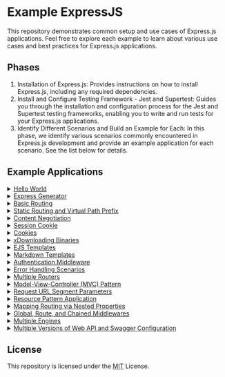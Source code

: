 # **Example ExpressJS**

This repository demonstrates common setup and use cases of Express.js applications. Feel free to explore each example to learn about various use cases and best practices for Express.js applications.

## **Phases**

1. Installation of Express.js: Provides instructions on how to install Express.js, including any required dependencies.
2. Install and Configure Testing Framework - Jest and Supertest: Guides you through the installation and configuration process for the Jest and Supertest testing frameworks, enabling you to write and run tests for your Express.js applications.
3. Identify Different Scenarios and Build an Example for Each: In this phase, we identify various scenarios commonly encountered in Express.js development and provide an example application for each scenario. See the list below for details.

## **Example Applications**

<details>
    <summary><ins>Hello World</ins></summary>  
    A basic "Hello World" application built using Express.js. It serves as a starting point to ensure your Express.js installation is working correctly.

    ```sh
    # run
    node ./src/1_hello_world/bin/www
    ```
</details>

<details>
    <summary>
        <ins>Express Generator</ins>
    </summary>
    An Express.js application that uses EJS (Embedded JavaScript) templates. This example demonstrates how to generate dynamic HTML content using templates and showcases the scaffolding capabilities of the Express Generator CLI.

    ```sh
    # run
    node ./src/2_generator/bin/www
    ```
</details>

<details>
    <summary>
        <ins>Basic Routing</ins>
    </summary>
    This example showcases different HTTP verbs (GET, POST, PUT, PATCH, DELETE) and how they can be handled in Express.js. It provides a clear understanding of routing and request handling in an Express.js application.

    ```sh
    # run
    node ./src/3_basic_routing/bin/www
    ```
</details>

<details>
    <summary>
        <ins>Static Routing and Virtual Path Prefix</ins>
    </summary>
    This example demonstrates how to serve static files, such as CSS and JavaScript, using Express.js. It also shows how to add a virtual path prefix to all static resources for better organization and modularity.

    ```sh
    # run
    node ./src/4_static_routing/bin/www
    ```
</details>

<details>
    <summary>
        <ins>Content Negotiation</ins>
    </summary>
    Content negotiation is an important aspect of building APIs. This example illustrates how to handle different response formatting based on the "Content-Type" accept header. It allows your application to respond with the appropriate format, such as JSON or XML, based on the client's preference.

    ```sh
    # run
    node ./src/5_content_type_negotiation/bin/www
    ```
</details>

<details>
    <summary>
        <ins>Session Cookie</ins>
    </summary>
    Session management is essential for many web applications. This example shows how to set a session cookie in an Express.js application, enabling you to store and retrieve user-specific data across multiple requests.

    ```sh
    # run
    node ./src/6_cookie_session/bin/www
    ```
</details>

<details>
    <summary>
        <ins>Cookies</ins>
    </summary>
    Cookies are commonly used for maintaining user sessions and storing small amounts of client-side data. This example demonstrates how to set and read cookies in an Express.js application, providing a foundation for implementing features like user authentication and personalization.

    ```sh
    # run
    node ./src/7_cookie/bin/www
    ```
</details>

<details>
    <summary>
        <ins>xDownloading Binaries</ins>
    </summary>
    In some cases, you may need to serve binary files, such as images or documents, from your Express.js application. This example illustrates how to set up a route that allows users to download binary files stored on your server.

    ```sh
    # run
    node ./src/8_download/bin/www
    ```
</details>

<details>
    <summary>
        <ins>EJS Templates</ins>
    </summary>
    EJS is a popular templating engine for Express.js applications. This example shows how to use EJS templates as the rendering engine, allowing you to dynamically generate HTML content with embedded JavaScript logic.

    ```sh
    # run
    node ./src/9_template_ejs/bin/www
    ```
</details>

<details>
    <summary>
        <ins>Markdown Templates</ins>
    </summary>
    Markdown is a lightweight markup language often used for documentation and plain-text formatting. This example demonstrates how to use Markdown templates as the rendering engine in an Express.js application, providing a way to generate HTML content from Markdown files.

    ```sh
    # run
    node ./src/9.1_template_md/bin/www
    ```
</details>

<details>
    <summary>
        <ins>Authentication Middleware</ins>
    </summary>
    Security is crucial for web applications, and this example introduces an authentication middleware that protects certain routes. It demonstrates a basic login flow using bcrypt for password hashing and EJS as the template engine for rendering views.

    ```sh
    # run
    node ./src/10_authentication/bin/www
    ```
</details>

<details>
    <summary>
        <ins>Error Handling Scenarios</ins>
    </summary>
    Error handling is a critical aspect of application development. This example focuses on various error scenarios and showcases how to handle them effectively in an Express.js application. It emphasizes route handle chaining and error formatting with verbosity, enabling you to create robust and user-friendly error handling mechanisms.

    ```sh
    # run
    node ./src/11_error_pages/bin/www
    ```
</details>

<details>
    <summary>
        <ins>Multiple Routers</ins>
    </summary>
    As your application grows, you may need to split your routes into multiple routers for better organization and maintainability. This example demonstrates how to handle multiple routers in an Express.js application and showcases version handling using route segments.

    ```sh
    # run
    node ./src/12_multi_routing/bin/www
    ```
</details>

<details>
    <summary>
        <ins>Model-View-Controller (MVC) Pattern</ins>
    </summary>
    The MVC pattern is a popular architectural design pattern for developing scalable web applications. This example implements the MVC pattern in an Express.js application, taking inspiration from the ASP.NET interface. If needed, this example can be moved to its own package for further emphasis and modularity.

    ```sh
    # run
    node ./src/13_mvc/bin/www
    ```
</details>

<details>
    <summary>
        <ins>Request URL Segment Parameters</ins>
    </summary>
    URL segment parameters are commonly used to pass dynamic data to server routes. This example provides various scenarios for handling URL segment parameters, such as converting them to integers or extending the request context with additional data.

    ```sh
    # run
    node ./src/14_params/bin/www
    ```
</details>

<details>
    <summary>
        <ins>Resource Pattern Application</ins>
    </summary>
    The resource pattern application is a recommended approach for designing RESTful APIs. This example adds support for the resource pattern application in an Express.js application and showcases a simple object designed following this pattern. For more information on the resource pattern, refer to the [Google Cloud API Design Guide](https://cloud.google.com/apis/design/resources).

    ```sh
    # run
    node ./src/15_resource_pattern/bin/www
    ```
</details>

<details>
    <summary>
        <ins>Mapping Routing via Nested Properties</ins>
    </summary>
    Sometimes, you may have complex routing requirements that involve nested properties. This example demonstrates how to map routes using nested properties, allowing for a more organized and flexible routing structure in your Express.js application.

    ```sh
    # run
    node ./src/16_route_map/bin/www
    ```
</details>

<details>
    <summary>
        <ins>Global, Route, and Chained Middlewares</ins>
    </summary>
    Middlewares are an essential part of Express.js applications, and this example showcases different types of middlewares. It covers global middleware, route-specific middleware, and chained middleware, providing a comprehensive understanding of how to implement and use them effectively.

    ```sh
    # run
    node ./src/17_route_middleware/bin/www
    ```
</details>

<details>
    <summary>
        <ins>Multiple Engines</ins>
    </summary>
    Express.js supports multiple template engines, and this example demonstrates how to use multiple engines and merge them seamlessly in your application. It allows you to leverage the strengths of different template engines for specific use cases, providing flexibility in rendering dynamic content.

    ```sh
    # run
    node ./src/18_multi_template/bin/www
    ```
</details>

<details>
    <summary>
        <ins>Multiple Versions of Web API and Swagger Configuration</ins>
    </summary>
    In API development, managing multiple versions of an API is common. This example exposes multiple versions of a web API (v1 and v2) in an Express.js application. It also configures Swagger-UI and Swagger-JSDocs to display both versions of the API in the Swagger documentation, making it easier for developers to explore and interact with the different versions.

    ```sh
    # run
    node ./src/19_swagger/bin/www
    ```
</details>

## **License**

This repository is licensed under the [MIT](./LICENSE.md) License.
